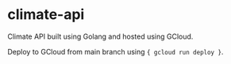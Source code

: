 # climate-api

Climate API built using Golang and hosted using GCloud.

Deploy to GCloud from main branch using `{ gcloud run deploy }`.
